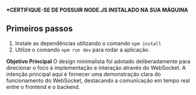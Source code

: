 **\*CERTIFIQUE-SE DE POSSUIR NODE.JS INSTALADO NA SUA MÁQUINA**

## Primeiros passos

1. Instale as dependências utilizando o comando `npm install`
2. Utilize o comando `npm run dev` para rodar a aplicação.

**Objetivo Principal**
O design minimalista foi adotado deliberadamente para direcionar o foco à implementação e interação através do WebSocket. A intenção principal aqui é fornecer uma demonstração clara do funcionamento do WebSocket, destacando a comunicação em tempo real entre o frontend e o backend.
